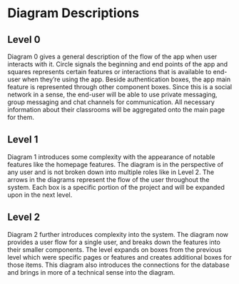 # Diagram Descriptions

## Level 0
Diagram 0 gives a general description of the flow of the app when user interacts with it. Circle signals the beginning 
and end points of the app and squares represents certain features or interactions that is available to end-user when 
they’re using the app. Beside authentication boxes, the app main feature is represented through other component boxes. 
Since this is a social network in a sense, the end-user will be able to use private messaging, group messaging and chat 
channels for communication. All necessary information about their classrooms will be aggregated onto the main page for 
them.
## Level 1
Diagram 1 introduces some complexity with the appearance of notable features like the homepage features.
The diagram is in the perspective of any user and is not broken down into multiple roles like in Level 2. The arrows 
in the diagrams represent the flow of the user throughout the system. Each box is a specific portion of the project and 
will be expanded upon in the next level.
## Level 2
Diagram 2 further introduces complexity into the system. The diagram now provides a user flow for a single user, and breaks down
the features into their smaller components. The level expands on boxes from the previous level which were specific pages or features and creates 
additional boxes for those items. This diagram also introduces the connections for the database and brings in more of a 
technical sense into the diagram.

